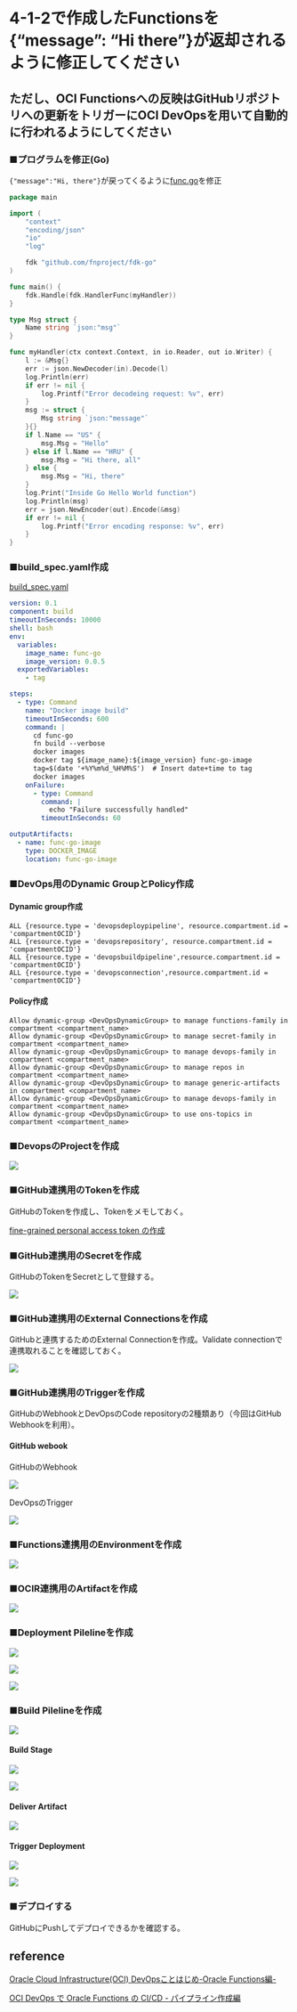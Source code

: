 # 4-1-2で作成したFunctionsを{“message”: “Hi there”}が返却されるように修正してください
## ただし、OCI Functionsへの反映はGitHubリポジトリへの更新をトリガーにOCI DevOpsを用いて自動的に行われるようにしてください

### ■プログラムを修正(Go)

`{"message":"Hi, there"}`が戻ってくるように[func.go](./func-go/func.go)を修正

```go
package main

import (
	"context"
	"encoding/json"
	"io"
	"log"

	fdk "github.com/fnproject/fdk-go"
)

func main() {
	fdk.Handle(fdk.HandlerFunc(myHandler))
}

type Msg struct {
	Name string `json:"msg"`
}

func myHandler(ctx context.Context, in io.Reader, out io.Writer) {
	l := &Msg{}
	err := json.NewDecoder(in).Decode(l)
	log.Println(err)
	if err != nil {
		log.Printf("Error decodeing request: %v", err)
	}
	msg := struct {
		Msg string `json:"message"`
	}{}
	if l.Name == "US" {
		msg.Msg = "Hello"
	} else if l.Name == "HRU" {
		msg.Msg = "Hi there, all"
	} else {
		msg.Msg = "Hi, there"
	}
	log.Print("Inside Go Hello World function")
	log.Println(msg)
	err = json.NewEncoder(out).Encode(&msg)
	if err != nil {
		log.Printf("Error encoding response: %v", err)
	}
}
```

### ■build_spec.yaml作成

[build_spec.yaml](./func-go/build_spec.yaml)

```yaml
version: 0.1
component: build
timeoutInSeconds: 10000
shell: bash
env: 
  variables:
    image_name: func-go
    image_version: 0.0.5
  exportedVariables:
    - tag

steps:
  - type: Command
    name: "Docker image build"
    timeoutInSeconds: 600
    command: |
      cd func-go
      fn build --verbose
      docker images
      docker tag ${image_name}:${image_version} func-go-image
      tag=$(date '+%Y%m%d_%H%M%S')  # Insert date+time to tag
      docker images
    onFailure:
      - type: Command
        command: |
          echo "Failure successfully handled"
        timeoutInSeconds: 60

outputArtifacts:
  - name: func-go-image
    type: DOCKER_IMAGE
    location: func-go-image

```

### ■DevOps用のDynamic GroupとPolicy作成

#### Dynamic group作成

```
ALL {resource.type = 'devopsdeploypipeline', resource.compartment.id = 'compartmentOCID'}
ALL {resource.type = 'devopsrepository', resource.compartment.id = 'compartmentOCID'}
ALL {resource.type = 'devopsbuildpipeline',resource.compartment.id = 'compartmentOCID'}
ALL {resource.type = 'devopsconnection',resource.compartment.id = 'compartmentOCID'}
```

#### Policy作成

```
Allow dynamic-group <DevOpsDynamicGroup> to manage functions-family in compartment <compartment_name>
Allow dynamic-group <DevOpsDynamicGroup> to manage secret-family in compartment <compartment_name>
Allow dynamic-group <DevOpsDynamicGroup> to manage devops-family in compartment <compartment_name>
Allow dynamic-group <DevOpsDynamicGroup> to manage repos in compartment <compartment_name>
Allow dynamic-group <DevOpsDynamicGroup> to manage generic-artifacts in compartment <compartment_name>
Allow dynamic-group <DevOpsDynamicGroup> to manage devops-family in compartment <compartment_name>
Allow dynamic-group <DevOpsDynamicGroup> to use ons-topics in compartment <compartment_name>
```

### ■DevopsのProjectを作成

![](./images/image01.png)

### ■GitHub連携用のTokenを作成

GitHubのTokenを作成し、Tokenをメモしておく。

[fine-grained personal access token の作成](https://docs.github.com/ja/authentication/keeping-your-account-and-data-secure/managing-your-personal-access-tokens#fine-grained-personal-access-token-%E3%81%AE%E4%BD%9C%E6%88%90)

### ■GitHub連携用のSecretを作成

GitHubのTokenをSecretとして登録する。

![](./images/image03.png)

### ■GitHub連携用のExternal Connectionsを作成

GitHubと連携するためのExternal Connectionを作成。Validate connectionで連携取れることを確認しておく。

![](./images/image02.png)

### ■GitHub連携用のTriggerを作成

GitHubのWebhookとDevOpsのCode repositoryの2種類あり（今回はGitHub Webhookを利用）。

#### GitHub webook

GitHubのWebhook

![](./images/image04.png)

DevOpsのTrigger

![](./images/image05.png)

### ■Functions連携用のEnvironmentを作成

![](./images/image08.png)

### ■OCIR連携用のArtifactを作成

![](./images/image09.png)

### ■Deployment Pilelineを作成

![](./images/image18.png)

![](./images/image16.png)

![](./images/image17.png)

### ■Build Pilelineを作成

![](./images/image10.png)

#### Build Stage

![](./images/image11.png)

![](./images/image12.png)

#### Deliver Artifact

![](./images/image13.png)

#### Trigger Deployment

![](./images/image14.png)

![](./images/image15.png)

### ■デプロイする

GitHubにPushしてデプロイできるかを確認する。

## reference 
[Oracle Cloud Infrastructure(OCI) DevOpsことはじめ-Oracle Functions編-](https://oracle-japan.github.io/ocitutorials/cloud-native/devops-for-beginners-functions/)

[OCI DevOps で Oracle Functions の CI/CD - パイプライン作成編](https://qiita.com/shukawam/items/d345844fbd1e0a9c4712)
